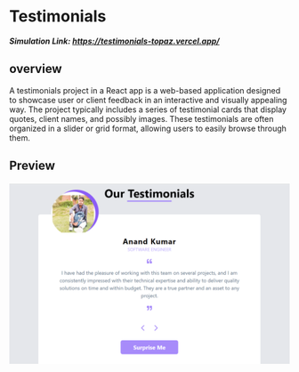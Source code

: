 # Testimonials
***Simulation Link: https://testimonials-topaz.vercel.app/***
## overview
A testimonials project in a React app is a web-based application designed to showcase user or client feedback in an interactive and visually appealing way. The project typically includes a series of testimonial cards that display quotes, client names, and possibly images. These testimonials are often organized in a slider or grid format, allowing users to easily browse through them.
## Preview
![Counter Screenshot](testi.png)

